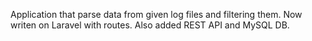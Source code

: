 Application that parse data from given log files and filtering them. Now writen on Laravel with routes. Also added REST API and MySQL DB.
